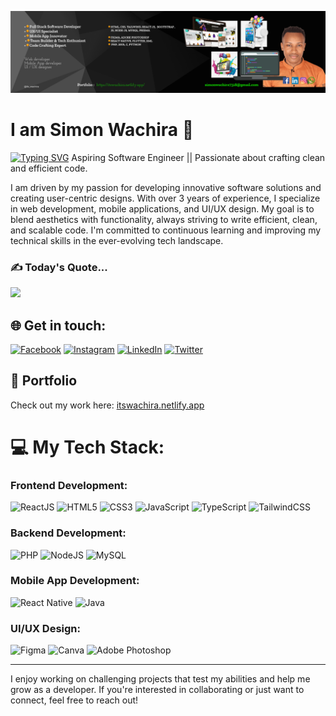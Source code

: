![logo](https://github.com/Simonwachira7318/Simonwachira7318/blob/main/cover.png?raw=true)

# I am Simon Wachira 💫
[![Typing SVG](https://readme-typing-svg.herokuapp.com?size=30&color=F70000&lines=Aspiring+Software+Engineer;Passionate+about+clean+%26+efficient+code)](https://git.io/typing-svg)
Aspiring Software Engineer || Passionate about crafting clean and efficient code.

I am driven by my passion for developing innovative software solutions and creating user-centric designs. With over 3 years of experience, I specialize in web development, mobile applications, and UI/UX design. My goal is to blend aesthetics with functionality, always striving to write efficient, clean, and scalable code. I'm committed to continuous learning and improving my technical skills in the ever-evolving tech landscape.

### ✍️ Today's Quote...
![](https://quotes-github-readme.vercel.app/api?type=horizontal&theme=radical)

## 🌐 Get in touch:
[![Facebook](https://img.shields.io/badge/Facebook-%231877F2.svg?logo=Facebook&logoColor=white)](https://www.facebook.com/profile.php?id=100071584461977) 
[![Instagram](https://img.shields.io/badge/Instagram-%23E4405F.svg?logo=Instagram&logoColor=white)](https://instagram.com/its__wachira) 
[![LinkedIn](https://img.shields.io/badge/LinkedIn-%230077B5.svg?logo=linkedin&logoColor=white)](https://www.linkedin.com/in/simon-wachira-680b88268) 
[![Twitter](https://img.shields.io/badge/Twitter-%231DA1F2.svg?logo=Twitter&logoColor=white)](https://twitter.com/@Its_wachira2)

## 🔗 Portfolio
Check out my work here: [itswachira.netlify.app](https://itswachira.netlify.app/)

# 💻 My Tech Stack:

### Frontend Development:
![ReactJS](https://img.shields.io/badge/reactjs-%2320232a.svg?style=for-the-badge&logo=react&logoColor=%2361DAFB) 
![HTML5](https://img.shields.io/badge/html5-%23E34F26.svg?style=for-the-badge&logo=html5&logoColor=white) 
![CSS3](https://img.shields.io/badge/css3-%231572B6.svg?style=for-the-badge&logo=css3&logoColor=white) 
![JavaScript](https://img.shields.io/badge/javascript-%23323330.svg?style=for-the-badge&logo=javascript&logoColor=%23F7DF1E) 
![TypeScript](https://img.shields.io/badge/typescript-%23007ACC.svg?style=for-the-badge&logo=typescript&logoColor=white) 
![TailwindCSS](https://img.shields.io/badge/tailwindcss-%2338B2AC.svg?style=for-the-badge&logo=tailwind-css&logoColor=white)

### Backend Development:
![PHP](https://img.shields.io/badge/php-%23777BB4.svg?style=for-the-badge&logo=php&logoColor=white) 
![NodeJS](https://img.shields.io/badge/nodejs-%2343853D.svg?style=for-the-badge&logo=node.js&logoColor=white) 
![MySQL](https://img.shields.io/badge/mysql-%2300f.svg?style=for-the-badge&logo=mysql&logoColor=white)

### Mobile App Development:
![React Native](https://img.shields.io/badge/react_native-%2320232a.svg?style=for-the-badge&logo=react&logoColor=%2361DAFB) 
![Java](https://img.shields.io/badge/java-%23ED8B00.svg?style=for-the-badge&logo=java&logoColor=white)

### UI/UX Design:
![Figma](https://img.shields.io/badge/figma-%23F24E1E.svg?style=for-the-badge&logo=figma&logoColor=white) 
![Canva](https://img.shields.io/badge/canva-%2300C4CC.svg?style=for-the-badge&logo=canva&logoColor=white) 
![Adobe Photoshop](https://img.shields.io/badge/adobe_photoshop-%2331A8FF.svg?style=for-the-badge&logo=adobephotoshop&logoColor=white)

---

I enjoy working on challenging projects that test my abilities and help me grow as a developer. If you're interested in collaborating or just want to connect, feel free to reach out!
